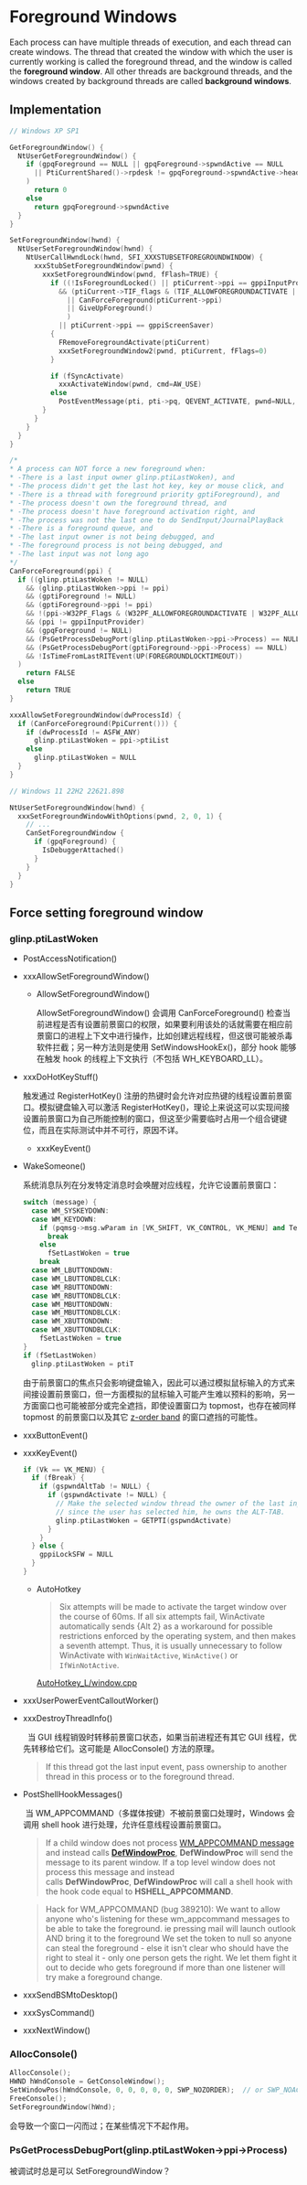 # Foreground Windows
Each process can have multiple threads of execution, and each thread can create windows. The thread that created the window with which the user is currently working is called the foreground thread, and the window is called the **foreground window**. All other threads are background threads, and the windows created by background threads are called **background windows**.

## Implementation
```cpp
// Windows XP SP1

GetForegroundWindow() {
  NtUserGetForegroundWindow() {
    if (gpqForeground == NULL || gpqForeground->spwndActive == NULL
      || PtiCurrentShared()->rpdesk != gpqForeground->spwndActive->head.rpdesk
    )
      return 0
    else
      return gpqForeground->spwndActive
  }
}

SetForegroundWindow(hwnd) {
  NtUserSetForegroundWindow(hwnd) {
    NtUserCallHwndLock(hwnd, SFI_XXXSTUBSETFOREGROUNDWINDOW) {
      xxxStubSetForegroundWindow(pwnd) {
        xxxSetForegroundWindow(pwnd, fFlash=TRUE) {
          if ((!IsForegroundLocked() || ptiCurrent->ppi == gppiInputProvider)
            && (ptiCurrent->TIF_flags & (TIF_ALLOWFOREGROUNDACTIVATE | TIF_SYSTEMTHREAD | TIF_CSRSSTHREAD
              || CanForceForeground(ptiCurrent->ppi)
              || GiveUpForeground()
              )
            || ptiCurrent->ppi == gppiScreenSaver)
          {
            FRemoveForegroundActivate(ptiCurrent)
            xxxSetForegroundWindow2(pwnd, ptiCurrent, fFlags=0)
          }

          if (fSyncActivate)
            xxxActivateWindow(pwnd, cmd=AW_USE)
          else
            PostEventMessage(pti, pti->pq, QEVENT_ACTIVATE, pwnd=NULL, message=0, wParam=0, lParam=pwnd)
        }
      }
    }
  }
}

/*
* A process can NOT force a new foreground when:
* -There is a last input owner glinp.ptiLastWoken), and
* -The process didn't get the last hot key, key or mouse click, and
* -There is a thread with foreground priority gptiForeground), and
* -The process doesn't own the foreground thread, and
* -The process doesn't have foreground activation right, and
* -The process was not the last one to do SendInput/JournalPlayBack
* -There is a foreground queue, and
* -The last input owner is not being debugged, and
* -The foreground process is not being debugged, and
* -The last input was not long ago
*/
CanForceForeground(ppi) {
  if ((glinp.ptiLastWoken != NULL)
    && (glinp.ptiLastWoken->ppi != ppi)
    && (gptiForeground != NULL)
    && (gptiForeground->ppi != ppi)
    && !(ppi->W32PF_Flags & (W32PF_ALLOWFOREGROUNDACTIVATE | W32PF_ALLOWSETFOREGROUND))
    && (ppi != gppiInputProvider)
    && (gpqForeground != NULL)
    && (PsGetProcessDebugPort(glinp.ptiLastWoken->ppi->Process) == NULL)
    && (PsGetProcessDebugPort(gptiForeground->ppi->Process) == NULL)
    && !IsTimeFromLastRITEvent(UP(FOREGROUNDLOCKTIMEOUT))
  )
    return FALSE
  else
    return TRUE
}

xxxAllowSetForegroundWindow(dwProcessId) {
  if (CanForceForeground(PpiCurrent())) {
    if (dwProcessId != ASFW_ANY)
      glinp.ptiLastWoken = ppi->ptiList
    else
      glinp.ptiLastWoken = NULL
  }
}
```

```cpp
// Windows 11 22H2 22621.898

NtUserSetForegroundWindow(hwnd) {
  xxxSetForegroundWindowWithOptions(pwnd, 2, 0, 1) {
    // ...
    CanSetForegroundWindow {
      if (gpqForeground) {
        IsDebuggerAttached()
      }
    }
  }
}
```

## Force setting foreground window
### glinp.ptiLastWoken
- PostAccessNotification()
- xxxAllowSetForegroundWindow()
  - AllowSetForegroundWindow()

    AllowSetForegroundWindow() 会调用 CanForceForeground() 检查当前进程是否有设置前景窗口的权限，如果要利用该处的话就需要在相应前景窗口的进程上下文中进行操作，比如创建远程线程，但这很可能被杀毒软件拦截；另一种方法则是使用 SetWindowsHookEx()，部分 hook 能够在触发 hook 的线程上下文执行（不包括 WH_KEYBOARD_LL）。
- xxxDoHotKeyStuff()
  
  触发通过 RegisterHotKey() 注册的热键时会允许对应热键的线程设置前景窗口。模拟键盘输入可以激活 RegisterHotKey()，理论上来说这可以实现间接设置前景窗口为自己所能控制的窗口，但这至少需要临时占用一个组合键键位，而且在实际测试中并不可行，原因不详。

  - xxxKeyEvent()
- WakeSomeone()

  系统消息队列在分发特定消息时会唤醒对应线程，允许它设置前景窗口：
  ```cpp
  switch (message) {
    case WM_SYSKEYDOWN:
    case WM_KEYDOWN:
      if (pqmsg->msg.wParam in [VK_SHIFT, VK_CONTROL, VK_MENU] and TestKeyStateDown(pq, pqmsg->msg.wParam))
        break
      else
        fSetLastWoken = true
      break
    case WM_LBUTTONDOWN:
    case WM_LBUTTONDBLCLK:
    case WM_RBUTTONDOWN:
    case WM_RBUTTONDBLCLK:
    case WM_MBUTTONDOWN:
    case WM_MBUTTONDBLCLK:
    case WM_XBUTTONDOWN:
    case WM_XBUTTONDBLCLK:
      fSetLastWoken = true
  }
  if (fSetLastWoken)
    glinp.ptiLastWoken = ptiT
  ```

  由于前景窗口的焦点只会影响键盘输入，因此可以通过模拟鼠标输入的方式来间接设置前景窗口，但一方面模拟的鼠标输入可能产生难以预料的影响，另一方面窗口也可能被部分或完全遮挡，即使设置窗口为 topmost，也存在被同样 topmost 的前景窗口以及其它 [z-order band](Windows.md#z-order-bands) 的窗口遮挡的可能性。
- xxxButtonEvent()
- xxxKeyEvent()
  ```cpp
  if (Vk == VK_MENU) {
    if (fBreak) {
      if (gspwndAltTab != NULL) {
        if (gspwndActivate != NULL) {
          // Make the selected window thread the owner of the last input;
          // since the user has selected him, he owns the ALT-TAB.
          glinp.ptiLastWoken = GETPTI(gspwndActivate)
        }
      }
    } else {
      gppiLockSFW = NULL
    }
  }
  ```

  - AutoHotkey

    > Six attempts will be made to activate the target window over the course of 60ms. If all six attempts fail, WinActivate automatically sends {Alt 2} as a workaround for possible restrictions enforced by the operating system, and then makes a seventh attempt. Thus, it is usually unnecessary to follow WinActivate with `WinWaitActive`, `WinActive()` or `IfWinNotActive`.

    [AutoHotkey_L/window.cpp](https://github.com/Lexikos/AutoHotkey_L/blob/c83cfa942535301740a3d8c6bf0a7c5140300395/source/window.cpp#L88)
    
- xxxUserPowerEventCalloutWorker()
- xxxDestroyThreadInfo()

    当 GUI 线程销毁时转移前景窗口状态，如果当前进程还有其它 GUI 线程，优先转移给它们。这可能是 AllocConsole() 方法的原理。

  > If this thread got the last input event, pass ownership to another thread in this process or to the foreground thread.
- PostShellHookMessages()

   当 WM_APPCOMMAND（多媒体按键）不被前景窗口处理时，Windows 会调用 shell hook 进行处理，允许任意线程设置前景窗口。

  > If a child window does not process [WM_APPCOMMAND message](https://learn.microsoft.com/en-us/windows/win32/inputdev/wm-appcommand) and instead calls [**DefWindowProc**](https://learn.microsoft.com/en-us/windows/desktop/api/winuser/nf-winuser-defwindowproca), **DefWindowProc** will send the message to its parent window. If a top level window does not process this message and instead calls **DefWindowProc**, **DefWindowProc** will call a shell hook with the hook code equal to **HSHELL_APPCOMMAND**.

  > Hack for WM_APPCOMMAND (bug 389210):
     We want to allow anyone who's listening for these wm_appcommand messages to be able to take the foreground. ie pressing mail will launch outlook AND bring it to the foreground
     We set the token to null so anyone can steal the foreground - else it isn't clear who should have the right to steal it - only one person gets the right. We let them fight it out to decide who gets foreground if more than one listener will try make a foreground change.
- xxxSendBSMtoDesktop()
- xxxSysCommand()
- xxxNextWindow()

### AllocConsole()
```cpp
AllocConsole(); 
HWND hWndConsole = GetConsoleWindow();
SetWindowPos(hWndConsole, 0, 0, 0, 0, 0, SWP_NOZORDER);  // or SWP_NOACTIVATE?
FreeConsole();
SetForegroundWindow(hWnd);
```
会导致一个窗口一闪而过；在某些情况下不起作用。

### PsGetProcessDebugPort(glinp.ptiLastWoken->ppi->Process)
被调试时总是可以 SetForegroundWindow？